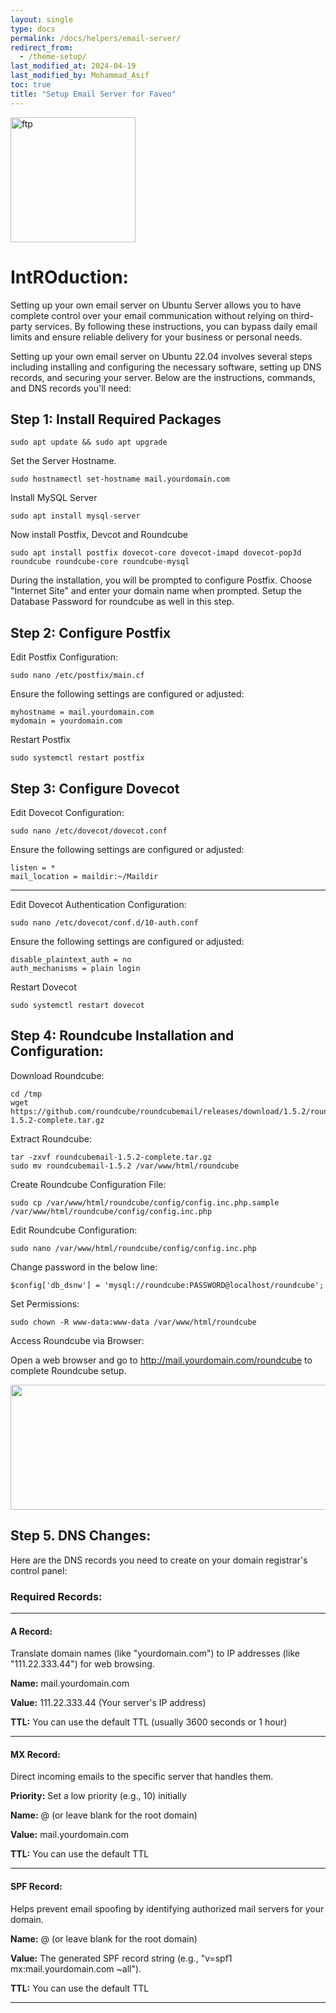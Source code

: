 ```yaml
---
layout: single
type: docs
permalink: /docs/helpers/email-server/
redirect_from:
  - /theme-setup/
last_modified_at: 2024-04-19
last_modified_by: Mohammad_Asif
toc: true
title: "Setup Email Server for Faveo"
---
```

<img alt="ftp" src="https://cdn-icons-png.flaticon.com/512/6554/6554774.png" width="200"  />

# IntROduction: 
Setting up your own email server on Ubuntu Server allows you to have complete control over your email communication without relying on third-party services. By following these instructions, you can bypass daily email limits and ensure reliable delivery for your business or personal needs.

Setting up your own email server on Ubuntu 22.04 involves several steps including installing and configuring the necessary software, setting up DNS records, and securing your server. Below are the instructions, commands, and DNS records you'll need:

## Step 1: Install Required Packages

```
sudo apt update && sudo apt upgrade
```

Set the Server Hostname.

```
sudo hostnamectl set-hostname mail.yourdomain.com
```
Install MySQL Server

```
sudo apt install mysql-server
```

Now install Postfix, Devcot and Roundcube

```
sudo apt install postfix dovecot-core dovecot-imapd dovecot-pop3d roundcube roundcube-core roundcube-mysql
```

During the installation, you will be prompted to configure Postfix. Choose "Internet Site" and enter your domain name when prompted. Setup the Database Password for roundcube as well in this step.

## Step 2: Configure Postfix
Edit Postfix Configuration:

```
sudo nano /etc/postfix/main.cf
```

Ensure the following settings are configured or adjusted:

```
myhostname = mail.yourdomain.com
mydomain = yourdomain.com
```

Restart Postfix
```
sudo systemctl restart postfix
```

## Step 3: Configure Dovecot
Edit Dovecot Configuration:
```
sudo nano /etc/dovecot/dovecot.conf
```

Ensure the following settings are configured or adjusted:

```
listen = *
mail_location = maildir:~/Maildir
```

---

Edit Dovecot Authentication Configuration:

```
sudo nano /etc/dovecot/conf.d/10-auth.conf
```

Ensure the following settings are configured or adjusted:

```
disable_plaintext_auth = no
auth_mechanisms = plain login
```

Restart Dovecot

```
sudo systemctl restart dovecot
```

## Step 4: Roundcube Installation and Configuration:

Download Roundcube:

```
cd /tmp
wget https://github.com/roundcube/roundcubemail/releases/download/1.5.2/roundcubemail-1.5.2-complete.tar.gz
```

Extract Roundcube:

```
tar -zxvf roundcubemail-1.5.2-complete.tar.gz
sudo mv roundcubemail-1.5.2 /var/www/html/roundcube
```

Create Roundcube Configuration File:

```
sudo cp /var/www/html/roundcube/config/config.inc.php.sample /var/www/html/roundcube/config/config.inc.php
```

Edit Roundcube Configuration:

```
sudo nano /var/www/html/roundcube/config/config.inc.php
```

Change password in the below line:
```
$config['db_dsnw'] = 'mysql://roundcube:PASSWORD@localhost/roundcube';
```

Set Permissions:

```
sudo chown -R www-data:www-data /var/www/html/roundcube
```

Access Roundcube via Browser:

Open a web browser and go to http://mail.yourdomain.com/roundcube to complete Roundcube setup.

<img src="https://raw.githubusercontent.com/ladybirdweb/faveo-server-images/master/_docs/helpers/images/Roundcube.png" alt="" style=" width:550px ; height:200px ">



## Step 5. DNS Changes:

Here are the DNS records you need to create on your domain registrar's control panel:

### Required Records:

---

#### A Record:
Translate domain names (like "yourdomain.com") to IP addresses (like "111.22.333.44") for web browsing.

**Name:** mail.yourdomain.com

**Value:** 111.22.333.44 (Your server's IP address)

**TTL:** You can use the default TTL (usually 3600 seconds or 1 hour)

---

#### MX Record:
Direct incoming emails to the specific server that handles them.

**Priority:** Set a low priority (e.g., 10) initially 

**Name:** @ (or leave blank for the root domain)

**Value:** mail.yourdomain.com

**TTL:** You can use the default TTL

---

#### SPF Record:

Helps prevent email spoofing by identifying authorized mail servers for your domain.

**Name:** @ (or leave blank for the root domain)

**Value:** The generated SPF record string (e.g., "v=spf1 mx:mail.yourdomain.com ~all").

**TTL:** You can use the default TTL

---

